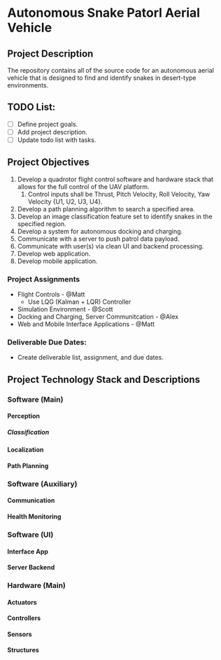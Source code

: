 # Autonomous Snake Patorl Aerial Vehicle

## Project Description

The repository contains all of the source code for an autonomous aerial vehicle that is designed to find and identify snakes in desert-type environments. 

## TODO List: 
- [ ] Define project goals.
- [ ] Add project description.
- [ ] Update todo list with tasks. 

## Project Objectives
1. Develop a quadrotor flight control software and hardware stack that allows for the full control of the UAV platform.
   1. Control inputs shall be Thrust, Pitch Velocity, Roll Velocity, Yaw Velocity {U1, U2, U3, U4}.
2. Develop a path planning algorithm to search a specified area.
3. Develop an image classification feature set to identify snakes in the specified region.
4. Develop a system for autonomous docking and charging.
5. Communicate with a server to push patrol data payload.
6. Communicate with user(s) via clean UI and backend processing.
7. Develop web application.
8. Develop mobile application.

### Project Assignments
- Flight Controls - @Matt
   - Use LQG (Kalman + LQR) Controller
- Simulation Environment - @Scott
- Docking and Charging, Server Communitcation - @Alex
- Web and Mobile Interface Applications - @Matt

### Deliverable Due Dates:
- Create deliverable list, assignment, and due dates.

## Project Technology Stack and Descriptions

### Software (Main)
#### Perception
##### Classification
#### Localization
#### Path Planning
### Software (Auxiliary)
#### Communication
#### Health Monitoring
### Software (UI)
#### Interface App
#### Server Backend
### Hardware (Main)
#### Actuators
#### Controllers
#### Sensors
#### Structures
